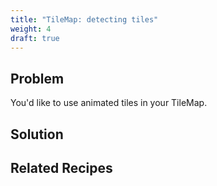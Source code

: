 ```yaml
---
title: "TileMap: detecting tiles"
weight: 4
draft: true
---
```


## Problem

You'd like to use animated tiles in your TileMap.

## Solution



## Related Recipes